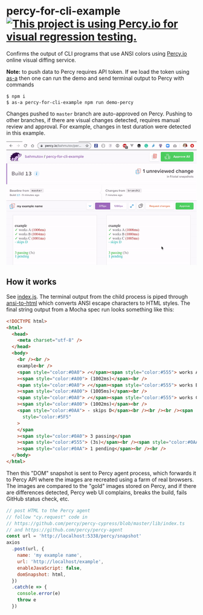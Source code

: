 # percy-for-cli-example [![This project is using Percy.io for visual regression testing.](https://percy.io/static/images/percy-badge.svg)](https://percy.io/bahmutov/percy-for-cli-example)

Confirms the output of CLI programs that use ANSI colors using [Percy.io](https://percy.io) online visual diffing service.

**Note:** to push data to Percy requires API token. If we load the token using [as-a](https://github.com/bahmutov/as-a) then one can run the demo and send terminal output to Percy with commands

```shell
$ npm i
$ as-a percy-for-cli-example npm run demo-percy
```

Changes pushed to `master` branch are auto-approved on Percy. Pushing to other branches, if there are visual changes detected, requires manual review and approval. For example, changes in test duration were detected in this example.

![Visual changes detected](images/percy-changes.gif)

## How it works

See [index.js](index.js). The terminal output from the child process is piped through [ansi-to-html](https://github.com/rburns/ansi-to-html) which converts ANSI escape characters to HTML styles. The final string output from a Mocha spec run looks something like this:

```html
<!DOCTYPE html>
<html>
  <head>
    <meta charset="utf-8" />
  </head>
  <body>
    <br /><br />
    example<br />
    <span style="color:#0A0"> ✓</span><span style="color:#555"> works A</span
    ><span style="color:#A00"> (1002ms)</span><br />
    <span style="color:#0A0"> ✓</span><span style="color:#555"> works B</span
    ><span style="color:#A00"> (1005ms)</span><br />
    <span style="color:#0A0"> ✓</span><span style="color:#555"> works C</span
    ><span style="color:#A00"> (1002ms)</span><br />
    <span style="color:#0AA"> - skips D</span><br /><br /><br /><span
      style="color:#5F5"
    >
    </span
    ><span style="color:#0A0"> 3 passing</span
    ><span style="color:#555"> (3s)</span><br /><span style="color:#0AA"> </span
    ><span style="color:#0AA"> 1 pending</span><br /><br />
  </body>
</html>
```

Then this "DOM" snapshot is sent to Percy agent process, which forwards it to Percy API where the images are recreated using a farm of real browsers. The images are compared to the "gold" images stored on Percy, and if there are differences detected, Percy web UI complains, breaks the build, fails GitHub status check, etc.

```js
// post HTML to the Percy agent
// follow "cy.request" code in
// https://github.com/percy/percy-cypress/blob/master/lib/index.ts
// and https://github.com/percy/percy-agent
const url = 'http://localhost:5338/percy/snapshot'
axios
  .post(url, {
    name: 'my example name',
    url: 'http://localhost/example',
    enableJavaScript: false,
    domSnapshot: html,
  })
  .catch(e => {
    console.error(e)
    throw e
  })
```
